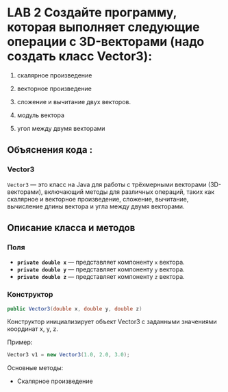 # LAB 2 Создайте программу, которая выполняет следующие операции с 3D-векторами (надо создать класс Vector3):

1. скалярное произведение

2. векторное произведение

3. сложение и вычитание двух векторов.

4. модуль вектора

5. угол между двумя векторами

## Объяснения кода : 

### Vector3

`Vector3` — это класс на Java для работы с трёхмерными векторами (3D-векторами), включающий методы для различных операций, таких как скалярное и векторное произведение, сложение, вычитание, вычисление длины вектора и угла между двумя векторами.

## Описание класса и методов

### Поля

- **`private double x`** — представляет компоненту `x` вектора.
- **`private double y`** — представляет компоненту `y` вектора.
- **`private double z`** — представляет компоненту `z` вектора.

### Конструктор

```java
public Vector3(double x, double y, double z)
```

Конструктор инициализирует объект Vector3 с заданными значениями координат x, y, z.

Пример:

```java
Vector3 v1 = new Vector3(1.0, 2.0, 3.0);
```

Основные методы: 

- Скалярное произведение
